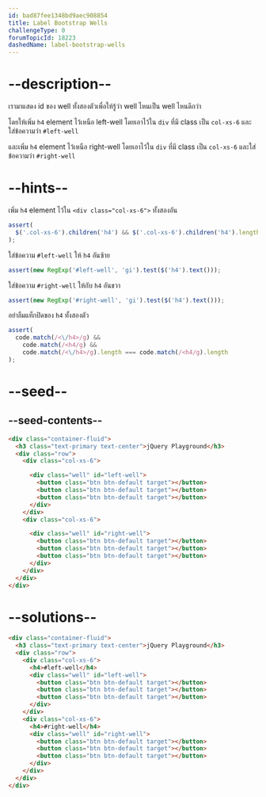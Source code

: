 ```yaml
---
id: bad87fee1348bd9aec908854
title: Label Bootstrap Wells
challengeType: 0
forumTopicId: 18223
dashedName: label-bootstrap-wells
---
```


# --description--

เรามาแสดง id ของ well ทั้งสองตัวเพื่อให้รู้ว่า well ไหนเป็น well ไหนดีกว่า

โดยให้เพิ่ม `h4` element ไว้เหนือ left-well โดยเอาไว้ใน `div` ที่มี class เป็น `col-xs-6` และใส่ข้อความว่า `#left-well`

และเพิ่ม `h4` element ไว้เหนือ right-well โดยเอาไว้ใน `div` ที่มี class เป็น `col-xs-6` และใส่ข้อความว่า `#right-well`

# --hints--

เพิ่ม `h4` element ไว้ใน `<div class="col-xs-6">` ทั้งสองอัน

```js
assert(
  $('.col-xs-6').children('h4') && $('.col-xs-6').children('h4').length > 1
);
```

ใส่ข้อความ `#left-well` ให้ `h4` อันซ้าย

```js
assert(new RegExp('#left-well', 'gi').test($('h4').text()));
```

ใส่ข้อความ `#right-well` ให้กับ `h4` อันขวา

```js
assert(new RegExp('#right-well', 'gi').test($('h4').text()));
```

อย่าลืมแท็กปิดของ `h4` ทั้งสองตัว

```js
assert(
  code.match(/<\/h4>/g) &&
    code.match(/<h4/g) &&
    code.match(/<\/h4>/g).length === code.match(/<h4/g).length
);
```

# --seed--

## --seed-contents--

```html
<div class="container-fluid">
  <h3 class="text-primary text-center">jQuery Playground</h3>
  <div class="row">
    <div class="col-xs-6">

      <div class="well" id="left-well">
        <button class="btn btn-default target"></button>
        <button class="btn btn-default target"></button>
        <button class="btn btn-default target"></button>
      </div>
    </div>
    <div class="col-xs-6">

      <div class="well" id="right-well">
        <button class="btn btn-default target"></button>
        <button class="btn btn-default target"></button>
        <button class="btn btn-default target"></button>
      </div>
    </div>
  </div>
</div>
```

# --solutions--

```html
<div class="container-fluid">
  <h3 class="text-primary text-center">jQuery Playground</h3>
  <div class="row">
    <div class="col-xs-6">
      <h4>#left-well</h4>
      <div class="well" id="left-well">
        <button class="btn btn-default target"></button>
        <button class="btn btn-default target"></button>
        <button class="btn btn-default target"></button>
      </div>
    </div>
    <div class="col-xs-6">
      <h4>#right-well</h4>
      <div class="well" id="right-well">
        <button class="btn btn-default target"></button>
        <button class="btn btn-default target"></button>
        <button class="btn btn-default target"></button>
      </div>
    </div>
  </div>
</div>
```
